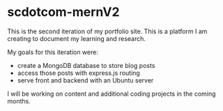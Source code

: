 # scdotcom-mernV2

This is the second iteration of my portfolio site. This is a platform I am creating to document my learning and research.

My goals for this iteration were:

- create a MongoDB database to store blog posts
- access those posts with express.js routing
- serve front and backend with an Ubuntu server

I will be working on content and additional coding projects in the coming months.
